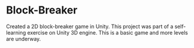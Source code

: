# Block-Breaker
Created a 2D block-breaker game in Unity.
This project was part of a self-learning exercise on Unity 3D engine.
This is a basic game and more levels are underway.
